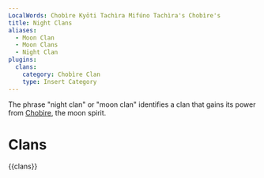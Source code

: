 ```yaml
---
LocalWords: Chobìre Kyōti Tachìra Mifúno Tachìra's Chobìre's
title: Night Clans
aliases:
  - Moon Clan
  - Moon Clans
  - Night Clan
plugins:
  clans:
    category: Chobìre Clan
    type: Insert Category
---
```


The phrase "night clan" or "moon clan" identifies a clan that gains its power from [Chobìre](), the moon spirit.

# Clans

{{clans}}
